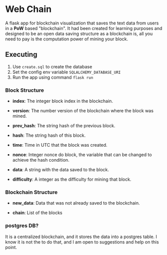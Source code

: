 # Web Chain

A flask app for blockchain visualization that saves the text data from users in a **PoW** based "blockchain". 
It had been created for learning purposes and designed to be an open data saving structure as a blockchain is, 
all you need to pay is the computation power of mining your block.

## Executing

1. Use `create.sql` to create the database
2. Set the config env variable `SQLALCHEMY_DATABASE_URI`
3. Run the app using command `flask run`

### Block Structure

* **index**: The integer block index in the blockchain.

* **version**: The number version of the blockchain where the block was mined.

* **prev_hash**: The string hash of the previous block.

* **hash**: The string hash of this block.

* **time**: Time in UTC that the block was created.

* **nonce**: Integer nonce do block, the variable that can be changed to achieve the hash condition.

* **data**: A string with the data saved to the block.

* **difficulty**: A integer as the difficulty for mining that block.


### Blockchain Structure

* **new_data**: Data that was not already saved to the blockchain.
  
* **chain**: List of the blocks

### postgres DB?

It is a centralized blockchain, and it stores the data into a postgres table. I know it is not the to do that,
and I am open to suggestions and help on this point.

